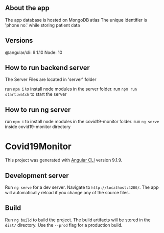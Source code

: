 ## About the app
The app database is hosted on MongoDB atlas
The unique identifier is 'phone no.' while storing patient data


## Versions
@angular/cli: 9.1.10
Node: 10

## How to run backend server
The Server Files are located in 'server' folder

run `npm i` to install node modules in the server folder.
run `npm run start:watch` to start the server

## How to run ng server
run `npm i` to install node modules in the covid19-monitor folder.
run `ng serve` inside covid19-monitor directory

# Covid19Monitor

This project was generated with [Angular CLI](https://github.com/angular/angular-cli) version 9.1.9.

## Development server

Run `ng serve` for a dev server. Navigate to `http://localhost:4200/`. The app will automatically reload if you change any of the source files.


## Build

Run `ng build` to build the project. The build artifacts will be stored in the `dist/` directory. Use the `--prod` flag for a production build.


